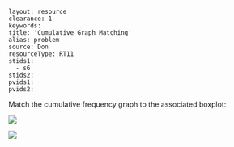 ````
layout: resource
clearance: 1
keywords:
title: 'Cumulative Graph Matching'
alias: problem
source: Don
resourceType: RT11
stids1: 
  - s6
stids2:
pvids1:
pvids2:

````



Match the cumulative frequency graph to the associated boxplot:


![ ](http://1.bp.blogspot.com/-GPGcgs3QyvI/UPwM-yR-III/AAAAAAAAIW0/QVVGQIMrnjc/s1600/Picture1.png)


![ ](http://3.bp.blogspot.com/-dxCcGNe_89U/UPwNDjeSDJI/AAAAAAAAIW8/vj6OI0YDSck/s1600/Picture2.png)


